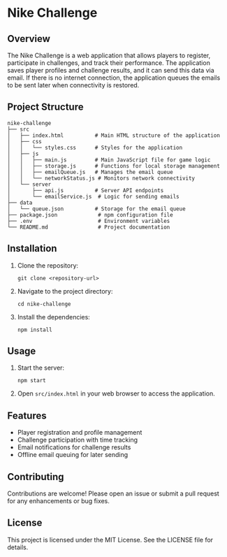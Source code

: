 # Nike Challenge

## Overview
The Nike Challenge is a web application that allows players to register, participate in challenges, and track their performance. The application saves player profiles and challenge results, and it can send this data via email. If there is no internet connection, the application queues the emails to be sent later when connectivity is restored.

## Project Structure
```
nike-challenge
├── src
│   ├── index.html          # Main HTML structure of the application
│   ├── css
│   │   └── styles.css      # Styles for the application
│   ├── js
│   │   ├── main.js         # Main JavaScript file for game logic
│   │   ├── storage.js      # Functions for local storage management
│   │   ├── emailQueue.js   # Manages the email queue
│   │   └── networkStatus.js # Monitors network connectivity
│   └── server
│       ├── api.js          # Server API endpoints
│       └── emailService.js  # Logic for sending emails
├── data
│   └── queue.json          # Storage for the email queue
├── package.json             # npm configuration file
├── .env                     # Environment variables
└── README.md                # Project documentation
```

## Installation
1. Clone the repository:
   ```
   git clone <repository-url>
   ```
2. Navigate to the project directory:
   ```
   cd nike-challenge
   ```
3. Install the dependencies:
   ```
   npm install
   ```

## Usage
1. Start the server:
   ```
   npm start
   ```
2. Open `src/index.html` in your web browser to access the application.

## Features
- Player registration and profile management
- Challenge participation with time tracking
- Email notifications for challenge results
- Offline email queuing for later sending

## Contributing
Contributions are welcome! Please open an issue or submit a pull request for any enhancements or bug fixes.

## License
This project is licensed under the MIT License. See the LICENSE file for details.